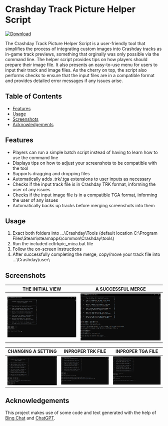 # Crashday Track Picture Helper Script

[![Download](https://img.shields.io/badge/Download-Latest_Release-brightgreen)](https://github.com/MicaLovesKPOP/cdtrkpic-helper/releases/latest)

The Crashday Track Picture Helper Script is a user-friendly tool that simplifies the process of integrating custom images into Crashday tracks as in-game track previews, something that orginally was only possible via the command line. The helper script provides tips on how players should prepare their image file. It also presents an easy-to-use menu for users to input their track and image files. As the cherry on top, the script also performs checks to ensure that the input files are in a compatible format and provides detailed error messages if any issues arise.

## Table of Contents
- [Features](#features)
- [Usage](#usage)
- [Screenshots](#screenshots)
- [Acknowledgements](#acknowledgements)
<!--- - [Licenses](#license) -->


## Features

- Players can run a simple batch script instead of having to learn how to use the command line
- Displays tips on how to adjust your screenshots to be compatible with the tool
- Supports dragging and dropping files
- Automatically adds .trk/.tga extensions to user inputs as necessary
- Checks if the input track file is in Crashday TRK format, informing the user of any issues
- Checks if the input image file is in a compatible TGA format, informing the user of any issues
- Automatically backs up tracks before merging screenshots into them

## Usage

1. Exact both folders into ...\Crashday\Tools (default location C:\Program Files\Steam\steamapps\common\Crashday\tools\)
2. Run the included cdtrkpic_mica.bat file
3. Follow the on-screen instructions
4. After successfully completing the merge, copy/move your track file into ...\Crashday\user\

## Screenshots

| THE INITIAL VIEW | A SUCCESSFUL MERGE |
| --- | --- |
| ![](screenshots/cdtrkhelperscript_01.png) | ![](screenshots/cdtrkhelperscript_05.png) |

| CHANGING A SETTING | INPROPER TRK FILE | INPROPER TGA FILE |
| --- | --- | --- |
| ![](screenshots/cdtrkhelperscript_02.png) | ![](screenshots/cdtrkhelperscript_03.png) | ![](screenshots/cdtrkhelperscript_04.png) |

## Acknowledgements

This project makes use of some code and text generated with the help of [Bing Chat](https://www.bing.com/search?q=Bing+AI&showconv=1) and [ChatGPT](https://chat.openai.com/).
<!---
## License

This project is licensed under the GNU GPLv3 License. See the [LICENSE](https://github.com/MicaLovesKPOP/WinterBot/blob/main/LICENSE) file for details.
-->
